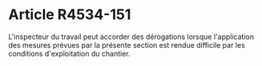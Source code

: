 # Article R4534-151

  
L'inspecteur du travail peut accorder des dérogations lorsque l'application des mesures prévues par la présente section est rendue difficile par les conditions d'exploitation du chantier.